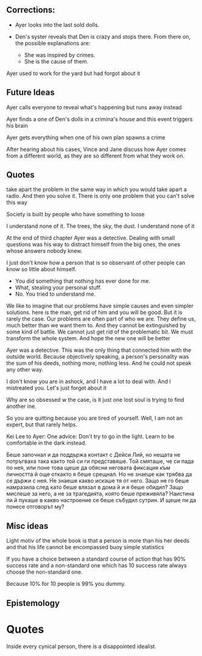 

Corrections:
---

- Ayer looks into the last sold dolls.

- Den's syster reveals that Den is crazy and stops there. From there on, the possible explanations are:
  - She was inspired by crimes.
  - She is the cause of them.

Ayer used to work for the yard but had forgot about it


Future Ideas
---


Ayer calls everyone to reveal what's happening but runs away instead

Ayer finds a one of Den's dolls in a crimina's house and this event triggers his brain

Ayer gets everything when one of his own plan spawns a crime

After hearing about his cases, Vince and Jane discuss how Ayer comes from a different world, as they are so different from what they work on.

Quotes
---
take apart the problem in the same way in which you would take apart a radio. And then you solve it. There is only one problem that you can't solve this way

Society is built by people who have something to loose

I understand none of it. The trees, the sky, the dust. I understand none of it

At the end of third chapter
Ayer was a detective. Dealing with small questions was his way to distract himself from the big ones, the ones whose answers nobody knew.


I just don't know how a person that is so observant of other people can know so little about himself.


- You did something that nothing has ever done for me.
- What, stealing your personal stuff.
- No. You tried to understand me.



We like to imagine that our problems have simple causes and even simpler solutions. here is the man, get rid of him and you will be good. But it is rarely the case. Our problems are often part of who we are. They define us, much better than we want them to. And they cannot be extinguished by some kind of battle. We cannot just get rid of the problematic bit. We must transform the whole system. And hope the new one will be better


Ayer was a detective. This was the only thing that connected him with the outside world. Because objectively speaking, a person's personality was the sum of his deeds, nothing more, nothing less. And he could not speak any other way.

I don't know you are in ashock, and I have a lot to deal with. And I mistreated you. Let's just forget about it

Why are so obsessed w the case, is it just one lost soul is trying to find another ine. 


So you are quitting because you are tired of yourself. Well, I am not an expert, but that rarely helps.

Kei Lee to Ayer: One advice: Don't try to go in the light. Learn to be comfortable in the dark instead.





Беше започнал и да поддържа контакт с Дейси Лий, но нещата не потръгваха така както той си ги представяше. Той смяташе, че си пада по нея, или поне това щеше да обясни неговата фиксация към личността й още откакто я беше срещнал. Но не знаеше как трябва да се държи с нея. Не знаеше какво искаше тя от него. Защо не го беше намразила след като беше влязал в дома й и я беше обидил? Защо мислеше за него, а не за трагедията, която беше преживяла? Наистина ли й пукаше в какво настроение се беше събудил сутрин. И щеше ли да понесе отговорът му? 

Misc ideas
---
Light motiv of the whole book is that a person is more than his her deeds and that his life cannot be encompassed buoy simple statistics 

If you have a choice between a standard course of action that has 90% success rate and a non-standard one which has 10 success rate always choose the non-standard one.

Because 10% for 10 people is 99% you dummy.


Epistemology
---

Quotes
===

Inside every cynical person, there is a disappointed idealist.




